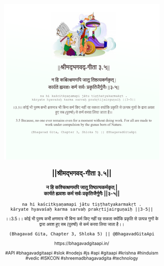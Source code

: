 <img src="../../asset/BG_3_5.png"/>
<center><h2>||श्रीमद्‍भगवद्‍-गीता ३.५||</h2>
<h3>न हि कश्चित्क्षणमपि जातु तिष्ठत्यकर्मकृत् |<br/>कार्यते ह्यवशः कर्म सर्वः प्रकृतिजैर्गुणैः ||३-५||</h3>
<pre>na hi kaścitkṣaṇamapi jātu tiṣṭhatyakarmakṛt .<br/>kāryate hyavaśaḥ karma sarvaḥ prakṛtijairguṇaiḥ ||3-5||</pre>
<p>।।3.5।। कोई भी पुरुष कभी क्षणमात्र भी बिना कर्म किए नहीं रह सकता क्योंकि प्रकृति से उत्पन्न गुणों के द्वारा अवश हुए सब (पुरुषों) से कर्म करवा लिया जाता है।।</p>
<pre>(Bhagavad Gita, Chapter 3, Shloka 5) || @BhagavadGitaApi</pre><p>https://bhagavadgitaapi.in/</p><p>#API #bhagavadgitaapi #slok #nodejs #js #api #gitaapi #krishna #hinduism #vedic #ISKCON #shreemadbhagavadgita #technology</p></center>